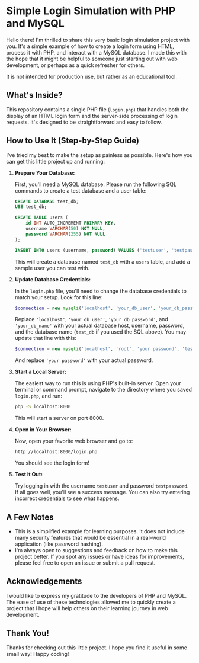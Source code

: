 # Simple Login Simulation with PHP and MySQL

Hello there! I'm thrilled to share this very basic login simulation project with you. It's a simple example of how to create a login form using HTML, process it with PHP, and interact with a MySQL database.  I made this with the hope that it might be helpful to someone just starting out with web development, or perhaps as a quick refresher for others.

It is not intended for production use, but rather as an educational tool.

## What's Inside?

This repository contains a single PHP file (`login.php`) that handles both the display of an HTML login form and the server-side processing of login requests.  It's designed to be straightforward and easy to follow.

## How to Use It (Step-by-Step Guide)

I've tried my best to make the setup as painless as possible. Here's how you can get this little project up and running:

1.  **Prepare Your Database:**

    First, you'll need a MySQL database.  Please run the following SQL commands to create a test database and a user table:

    ```sql
    CREATE DATABASE test_db;
    USE test_db;

    CREATE TABLE users (
        id INT AUTO_INCREMENT PRIMARY KEY,
        username VARCHAR(50) NOT NULL,
        password VARCHAR(255) NOT NULL
    );

    INSERT INTO users (username, password) VALUES ('testuser', 'testpassword');
    ```

    This will create a database named `test_db` with a `users` table, and add a sample user you can test with.

2.  **Update Database Credentials:**

    In the `login.php` file, you'll need to change the database credentials to match your setup. Look for this line:

    ```php
    $connection = new mysqli('localhost', 'your_db_user', 'your_db_password', 'your_db_name');
    ```
    Replace `'localhost'`, `'your_db_user'`, `'your_db_password'`, and `'your_db_name'` with your actual database host, username, password, and the database name (`test_db` if you used the SQL above).
    You may update that line with this:
    ```php
    $connection = new mysqli('localhost', 'root', 'your password', 'test_db');
    ```
    And replace `'your password'` with your actual password.

3.  **Start a Local Server:**

    The easiest way to run this is using PHP's built-in server. Open your terminal or command prompt, navigate to the directory where you saved `login.php`, and run:

    ```bash
    php -S localhost:8000
    ```

    This will start a server on port 8000.

4.  **Open in Your Browser:**

    Now, open your favorite web browser and go to:

    ```
    http://localhost:8000/login.php
    ```

    You should see the login form!

5.  **Test it Out:**

    Try logging in with the username `testuser` and password `testpassword`. If all goes well, you'll see a success message. You can also try entering incorrect credentials to see what happens.

## A Few Notes

*   This is a simplified example for learning purposes. It does not include many security features that would be essential in a real-world application (like password hashing).
*   I'm always open to suggestions and feedback on how to make this project better. If you spot any issues or have ideas for improvements, please feel free to open an issue or submit a pull request.

## Acknowledgements

I would like to express my gratitude to the developers of PHP and MySQL. The ease of use of these technologies allowed me to quickly create a project that I hope will help others on their learning journey in web development.

## Thank You!

Thanks for checking out this little project. I hope you find it useful in some small way!  Happy coding!

